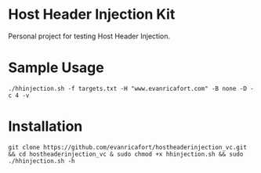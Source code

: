 # Host Header Injection Kit
Personal project for testing Host Header Injection.

# Sample Usage
```
./hhinjection.sh -f targets.txt -H "www.evanricafort.com" -B none -D -c 4 -v
```

# Installation
```
git clone https://github.com/evanricafort/hostheaderinjection_vc.git && cd hostheaderinjection_vc & sudo chmod +x hhinjection.sh && sudo ./hhinjection.sh -h
```

